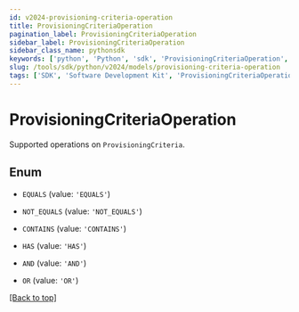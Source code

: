 ```yaml
---
id: v2024-provisioning-criteria-operation
title: ProvisioningCriteriaOperation
pagination_label: ProvisioningCriteriaOperation
sidebar_label: ProvisioningCriteriaOperation
sidebar_class_name: pythonsdk
keywords: ['python', 'Python', 'sdk', 'ProvisioningCriteriaOperation', 'V2024ProvisioningCriteriaOperation'] 
slug: /tools/sdk/python/v2024/models/provisioning-criteria-operation
tags: ['SDK', 'Software Development Kit', 'ProvisioningCriteriaOperation', 'V2024ProvisioningCriteriaOperation']
---
```


# ProvisioningCriteriaOperation

Supported operations on `ProvisioningCriteria`.

## Enum

* `EQUALS` (value: `'EQUALS'`)

* `NOT_EQUALS` (value: `'NOT_EQUALS'`)

* `CONTAINS` (value: `'CONTAINS'`)

* `HAS` (value: `'HAS'`)

* `AND` (value: `'AND'`)

* `OR` (value: `'OR'`)

[[Back to top]](#) 

